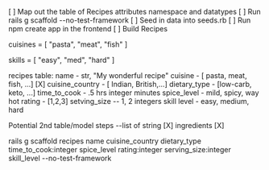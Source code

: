 [ ] Map out the table of Recipes attributes namespace and datatypes
[ ] Run rails g scaffold --no-test-framework 
[ ] Seed in data into seeds.rb
[ ] Run npm create app in the frontend 
[ ] Build 
Recipes 

cuisines = [
    "pasta", 
    "meat", 
    "fish"
]

skills = [
    "easy", 
    "med", 
    "hard"
]

recipes table:
name - str, "My wonderful recipe"
cuisine - [ pasta, meat, fish, ...] [X]
cuisine_country - [ Indian, British,...]
dietary_type - [low-carb, keto, ...]
time_to_cook - .5 hrs integer minutes
spice_level - mild, spicy, way hot 
rating - [1,2,3]
setving_size -- 1, 2 integers
skill level - easy, medium, hard

Potential 2nd table/model
steps --list of string [X]
ingredients [X]

rails g scaffold recipes name cuisine_country dietary_type time_to_cook:integer spice_level rating:integer serving_size:integer skill_level --no-test-framework

